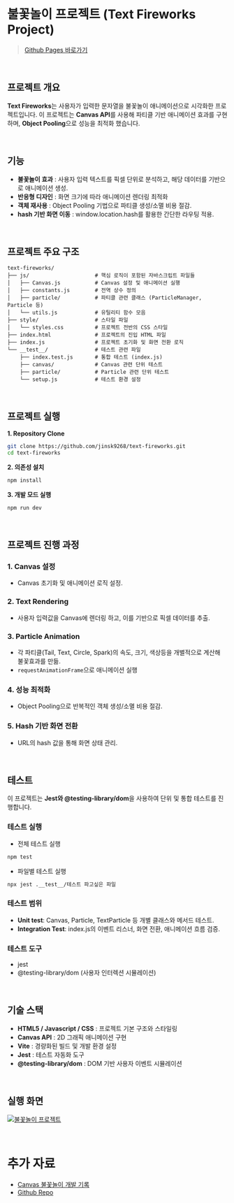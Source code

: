 # 불꽃놀이 프로젝트 (Text Fireworks Project)

> [Github Pages 바로가기](https://jinsk9268.github.io/text-fireworks/)

<br/>

## 프로젝트 개요

**Text Fireworks**는 사용자가 입력한 문자열을 불꽃놀이 애니메이션으로 시각화한 프로젝트입니다.
이 프로젝트는 **Canvas API**를 사용해 파티클 기반 애니메이션 효과를 구현하며, **Object Pooling**으로 성능을 최적화 했습니다.

<br/>

## 기능

-   **불꽃놀이 효과** : 사용자 입력 텍스트를 픽셀 단위로 분석하고, 해당 데이터를 기반으로 애니메이션 생성.
-   **반응형 디자인** : 화면 크기에 따라 애니메이션 렌더링 최적화
-   **객체 재사용** : Object Pooling 기법으로 파티클 생성/소멸 비용 절감.
-   **hash 기반 화면 이동** : window.location.hash를 활용한 간단한 라우팅 적용.

<br/>

## 프로젝트 주요 구조

```plaintext
text-fireworks/
├── js/                     # 핵심 로직이 포함된 자바스크립트 파일들
│   ├── Canvas.js           # Canvas 설정 및 애니메이션 실행
│   ├── constants.js        # 전역 상수 정의
│   ├── particle/           # 파티클 관련 클래스 (ParticleManager, Particle 등)
│   └── utils.js            # 유틸리티 함수 모음
├── style/                  # 스타일 파일
│   └── styles.css          # 프로젝트 전반의 CSS 스타일
├── index.html              # 프로젝트의 진입 HTML 파일
├── index.js                # 프로젝트 초기화 및 화면 전환 로직
└── __test__/               # 테스트 관련 파일
    ├── index.test.js       # 통합 테스트 (index.js)
    ├── canvas/             # Canvas 관련 단위 테스트
    ├── particle/           # Particle 관련 단위 테스트
    └── setup.js            # 테스트 환경 설정
```

<br/>

## 프로젝트 실행

**1. Repository Clone**

```bash
git clone https://github.com/jinsk9268/text-fireworks.git
cd text-fireworks
```

**2. 의존성 설치**

```bash
npm install
```

**3. 개발 모드 실행**

```bash
npm run dev
```

<br/>

## 프로젝트 진행 과정

### 1. Canvas 설정

-   Canvas 초기화 및 애니메이션 로직 설정.

### 2. Text Rendering

-   사용자 입력값을 Canvas에 렌더링 하고, 이를 기반으로 픽셀 데이터를 추출.

### 3. Particle Animation

-   각 파티클(Tail, Text, Circle, Spark)의 속도, 크기, 색상등을 개별적으로 계산해 불꽃효과를 만듦.
-   `requestAnimationFrame`으로 애니메이션 실행

### 4. 성능 최적화

-   Object Pooling으로 반복적인 객체 생성/소멸 비용 절감.

### 5. Hash 기반 화면 전환

-   URL의 hash 값을 통해 화면 상태 관리.

<br/>

## 테스트

이 프로젝트는 **Jest와 @testing-library/dom**을 사용하여 단위 및 통합 테스트를 진행합니다.

### 테스트 실행

-   전체 테스트 실행

```bash
npm test
```

-   파일별 테스트 실행

```bash
npx jest .__test__/테스트 파고싶은 파일
```

### 테스트 범위

-   **Unit test**: Canvas, Particle, TextParticle 등 개별 클래스와 메서드 테스트.
-   **Integration Test**: index.js의 이벤트 리스너, 화면 전환, 애니메이션 흐름 검증.

### 테스트 도구

-   jest
-   @testing-library/dom (사용자 인터렉션 시뮬레이션)

<br/>

## 기술 스택

-   **HTML5 / Javascript / CSS** : 프로젝트 기본 구조와 스타일링
-   **Canvas API** : 2D 그래픽 애니메이션 구현
-   **Vite** : 경량화된 빌드 및 개발 환경 설정
-   **Jest** : 테스트 자동화 도구
-   **@testing-library/dom** : DOM 기반 사용자 이벤트 시뮬레이션

<br/>

## 실행 화면

[![불꽃놀이 프로젝트](http://img.youtube.com/vi/-gArj-_4Ek8/0.jpg)](https://youtu.be/-gArj-_4Ek8)

<br/>

# 추가 자료

-   [Canvas 불꽃놀이 개발 기록](https://jinsk-joy.tistory.com/category/Canvas/%EB%B6%88%EA%BD%83%EB%86%80%EC%9D%B4%20%ED%94%84%EB%A1%9C%EC%A0%9D%ED%8A%B8?page=6)
-   [Github Repo](https://github.com/jinsk9268/text-fireworks)
